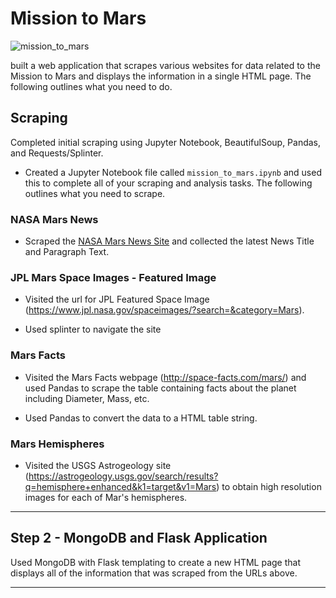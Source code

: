 # Mission to Mars

![mission_to_mars](Images/mission_to_mars.jpg)

 built a web application that scrapes various websites for data related to the Mission to Mars and displays the information in a single HTML page. The following outlines what you need to do.

## Scraping

Completed initial scraping using Jupyter Notebook, BeautifulSoup, Pandas, and Requests/Splinter.

* Created a Jupyter Notebook file called `mission_to_mars.ipynb` and used this to complete all of your scraping and analysis tasks. The following outlines what you need to scrape.

### NASA Mars News

* Scraped the [NASA Mars News Site](https://mars.nasa.gov/news/) and collected the latest News Title and Paragraph Text. 

### JPL Mars Space Images - Featured Image

* Visited the url for JPL Featured Space Image (https://www.jpl.nasa.gov/spaceimages/?search=&category=Mars).

* Used splinter to navigate the site 

### Mars Facts

* Visited the Mars Facts webpage (http://space-facts.com/mars/) and used Pandas to scrape the table containing facts about the planet including Diameter, Mass, etc.

* Used Pandas to convert the data to a HTML table string.

### Mars Hemispheres

* Visited the USGS Astrogeology site (https://astrogeology.usgs.gov/search/results?q=hemisphere+enhanced&k1=target&v1=Mars) to obtain high resolution images for each of Mar's hemispheres.

- - -

## Step 2 - MongoDB and Flask Application

Used MongoDB with Flask templating to create a new HTML page that displays all of the information that was scraped from the URLs above.
- - -


